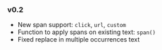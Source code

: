 ### v0.2

- New span support: `click`, `url`, `custom`
- Function to apply spans on existing text: `span()` 
- Fixed replace in multiple occurrences text